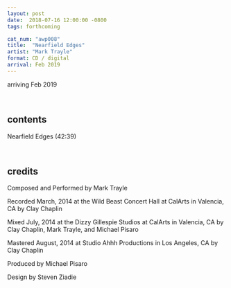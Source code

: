 ```yaml
---
layout: post
date:  2018-07-16 12:00:00 -0800
tags: forthcoming

cat_num: "awp008"
title:  "Nearfield Edges"
artist: "Mark Trayle"
format: CD / digital
arrival: Feb 2019
---
```


arriving Feb 2019

<br/>

## contents

Nearfield Edges (42:39)

<br/>

## credits

Composed and Performed by Mark Trayle

Recorded March, 2014 at the Wild Beast Concert Hall at CalArts in Valencia, CA by Clay Chaplin

Mixed July, 2014 at the Dizzy Gillespie Studios at CalArts in Valencia, CA by Clay Chaplin, Mark Trayle, and Michael Pisaro

Mastered August, 2014 at Studio Ahhh Productions in Los Angeles, CA by Clay Chaplin

Produced by Michael Pisaro

Design by Steven Ziadie
